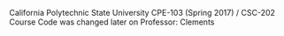California Polytechnic State University
CPE-103 (Spring 2017) / CSC-202
Course Code was changed later on
Professor: Clements